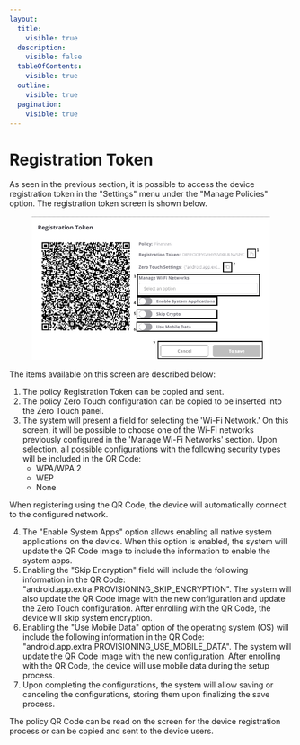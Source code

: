 ```yaml
---
layout:
  title:
    visible: true
  description:
    visible: false
  tableOfContents:
    visible: true
  outline:
    visible: true
  pagination:
    visible: true
---
```


# Registration Token

As seen in the previous section, it is possible to access the device registration token in the "Settings" menu under the "Manage Policies" option. The registration token screen is shown below.

<figure><img src="../../../../.gitbook/assets/image (48).png" alt=""><figcaption></figcaption></figure>

The items available on this screen are described below:

1. The policy Registration Token can be copied and sent.
2. The policy Zero Touch configuration can be copied to be inserted into the Zero Touch panel.
3. The system will present a field for selecting the 'Wi-Fi Network.' On this screen, it will be possible to choose one of the Wi-Fi networks previously configured in the 'Manage Wi-Fi Networks' section. Upon selection, all possible configurations with the following security types will be included in the QR Code:
   * WPA/WPA 2
   * WEP
   * None&#x20;

When registering using the QR Code, the device will automatically connect to the configured network.

4. The "Enable System Apps" option allows enabling all native system applications on the device. When this option is enabled, the system will update the QR Code image to include the information to enable the system apps.
5. Enabling the "Skip Encryption" field will include the following information in the QR Code: "android.app.extra.PROVISIONING\_SKIP\_ENCRYPTION". The system will also update the QR Code image with the new configuration and update the Zero Touch configuration. After enrolling with the QR Code, the device will skip system encryption.
6. Enabling the "Use Mobile Data" option of the operating system (OS) will include the following information in the QR Code: "android.app.extra.PROVISIONING\_USE\_MOBILE\_DATA". The system will update the QR Code image with the new configuration. After enrolling with the QR Code, the device will use mobile data during the setup process.
7. Upon completing the configurations, the system will allow saving or canceling the configurations, storing them upon finalizing the save process.

The policy QR Code can be read on the screen for the device registration process or can be copied and sent to the device users.
